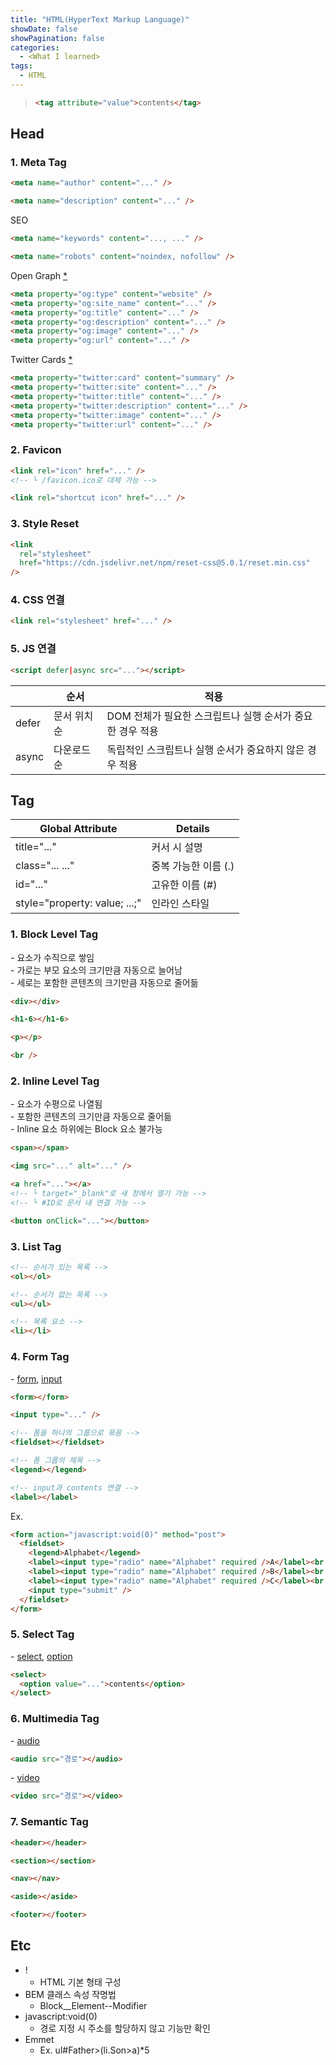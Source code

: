 ```yaml
---
title: "HTML(HyperText Markup Language)"
showDate: false
showPagination: false
categories:
  - <What I learned>
tags:
  - HTML
---
```


> ```html
> <tag attribute="value">contents</tag>
> ```

## Head

### 1. Meta Tag

```html
<meta name="author" content="..." />
```

```html
<meta name="description" content="..." />
```

SEO

```html
<meta name="keywords" content="..., ..." />
```

```html
<meta name="robots" content="noindex, nofollow" />
```

Open Graph [\*](https://ogp.me/)

```html
<meta property="og:type" content="website" />
<meta property="og:site_name" content="..." />
<meta property="og:title" content="..." />
<meta property="og:description" content="..." />
<meta property="og:image" content="..." />
<meta property="og:url" content="..." />
```

Twitter Cards [\*](https://developer.twitter.com/en/docs/twitter-for-websites/cards/guides/getting-started)

```html
<meta property="twitter:card" content="summary" />
<meta property="twitter:site" content="..." />
<meta property="twitter:title" content="..." />
<meta property="twitter:description" content="..." />
<meta property="twitter:image" content="..." />
<meta property="twitter:url" content="..." />
```

### 2. Favicon

```html
<link rel="icon" href="..." />
<!-- └ /favicon.ico로 대체 가능 -->
```

```html
<link rel="shortcut icon" href="..." />
```

### 3. Style Reset

```html
<link
  rel="stylesheet"
  href="https://cdn.jsdelivr.net/npm/reset-css@5.0.1/reset.min.css"
/>
```

### 4. CSS 연결

```html
<link rel="stylesheet" href="..." />
```

### 5. JS 연결

```html
<script defer|async src="..."></script>
```

|       | 순서         | 적용                                                      |
| ----- | ------------ | --------------------------------------------------------- |
| defer | 문서 위치 순 | DOM 전체가 필요한 스크립트나 실행 순서가 중요한 경우 적용 |
| async | 다운로드 순  | 독립적인 스크립트나 실행 순서가 중요하지 않은 경우 적용   |

## Tag

| Global Attribute              | Details              |
| ----------------------------- | -------------------- |
| title="..."                   | 커서 시 설명         |
| class="... ..."               | 중복 가능한 이름 (.) |
| id="..."                      | 고유한 이름 (#)      |
| style="property: value; ...;" | 인라인 스타일        |

### 1. Block Level Tag

\- 요소가 수직으로 쌓임  
\- 가로는 부모 요소의 크기만큼 자동으로 늘어남  
\- 세로는 포함한 콘텐츠의 크기만큼 자동으로 줄어듦

```html
<div></div>

<h1-6></h1-6>

<p></p>

<br />
```

### 2. Inline Level Tag

\- 요소가 수평으로 나열됨  
\- 포함한 콘텐츠의 크기만큼 자동으로 줄어듦  
\- Inline 요소 하위에는 Block 요소 불가능

```html
<span></span>

<img src="..." alt="..." />

<a href="..."></a>
<!-- └ target="_blank"로 새 창에서 열기 가능 -->
<!-- └ #ID로 문서 내 연결 가능 -->

<button onClick="..."></button>
```

### 3. List Tag

```html
<!-- 순서가 있는 목록 -->
<ol></ol>

<!-- 순서가 없는 목록 -->
<ul></ul>

<!-- 목록 요소 -->
<li></li>
```

### 4. Form Tag

\- [form](https://developer.mozilla.org/ko/docs/Web/HTML/Element/form), [input](https://developer.mozilla.org/ko/docs/Web/HTML/Element/input)

```html
<form></form>

<input type="..." />

<!-- 폼을 하나의 그룹으로 묶음 -->
<fieldset></fieldset>

<!-- 폼 그룹의 제목 -->
<legend></legend>

<!-- input과 contents 연결 -->
<label></label>
```

Ex.

```html
<form action="javascript:void(0)" method="post">
  <fieldset>
    <legend>Alphabet</legend>
    <label><input type="radio" name="Alphabet" required />A</label><br />
    <label><input type="radio" name="Alphabet" required />B</label><br />
    <label><input type="radio" name="Alphabet" required />C</label><br />
    <input type="submit" />
  </fieldset>
</form>
```

### 5. Select Tag

\- [select](https://developer.mozilla.org/ko/docs/Web/HTML/Element/select), [option](https://developer.mozilla.org/ko/docs/Web/HTML/Element/option)

```html
<select>
  <option value="...">contents</option>
</select>
```

### 6. Multimedia Tag

\- [audio](https://developer.mozilla.org/ko/docs/Web/HTML/Element/audio)

```html
<audio src="경로"></audio>
```

\- [video](https://developer.mozilla.org/ko/docs/Web/HTML/Element/video)

```html
<video src="경로"></video>
```

### 7. Semantic Tag

```html
<header></header>

<section></section>

<nav></nav>

<aside></aside>

<footer></footer>
```

## Etc

- !
  - HTML 기본 형태 구성
- BEM 클래스 속성 작명법
  - Block\_\_Element--Modifier
- javascript:void(0)
  - 경로 지정 시 주소를 할당하지 않고 기능만 확인
- Emmet
  - Ex. ul#Father>(li.Son>a)\*5
